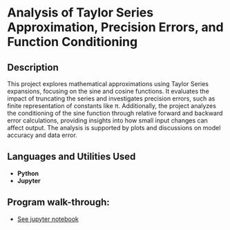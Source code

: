 <h1>Analysis of Taylor Series Approximation, Precision Errors, and Function Conditioning</h1>

<h2>Description</h2>
This project explores mathematical approximations using Taylor Series expansions, focusing on the sine and cosine functions. It evaluates the impact of truncating the series and investigates precision errors, such as finite representation of constants like π. Additionally, the project analyzes the conditioning of the sine function through relative forward and backward error calculations, providing insights into how small input changes can affect output. The analysis is supported by plots and discussions on model accuracy and data error.
<br />


<h2>Languages and Utilities Used</h2>

- <b>Python</b> 
- <b>Jupyter</b>

<h2>Program walk-through:</h2>

- [See jupyter notebook](https://github.com/cglandeira/Taylor-Series/blob/main/Taylor%20Series%20Analysis.ipynb)
